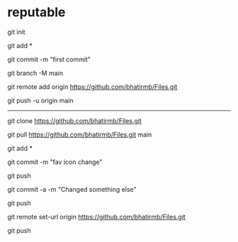 # reputable

git init

git add *

git commit -m "first commit"

git branch -M main

git remote add origin https://github.com/bhatirmb/Files.git

git push -u origin main

------------------------------------

git clone https://github.com/bhatirmb/Files.git

git pull https://github.com/bhatirmb/Files.git main

git add *

git commit -m "fav icon change"

git push

git commit -a -m "Changed something else"

git push

git remote set-url origin https://github.com/bhatirmb/Files.git 

git push
